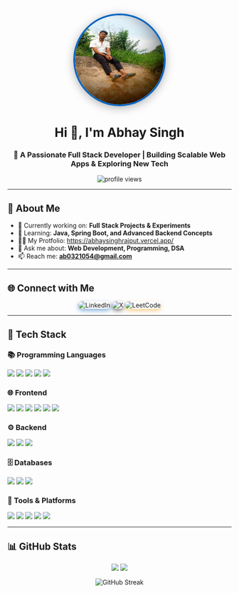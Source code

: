 <!-- Profile Header -->
<p align="center">
  <img src="https://github.com/Abhay-0103/Abhay-0103/blob/main/WhatsApp%20Image%202025-08-26%20at%208.18.13%20PM.jpeg" alt="Abhay Singh" 
       width="200" height="200" style="border-radius:50%; border: 4px solid #0a66c2; box-shadow: 0px 4px 20px rgba(0,0,0,0.3);" />
</p>

<h1 align="center">Hi 👋, I'm Abhay Singh</h1>
<h3 align="center">🚀 A Passionate Full Stack Developer | Building Scalable Web Apps & Exploring New Tech</h3>

<!-- Profile Views & Trophies -->
<p align="center">
  <img src="https://komarev.com/ghpvc/?username=Abhay-0103&label=Profile%20Views&color=0e75b6&style=flat" alt="profile views" />
</p>

---

## 🌟 About Me  

- 🔭 Currently working on: **Full Stack Projects & Experiments**  
- 🌱 Learning: **Java, Spring Boot, and Advanced Backend Concepts**  
- 👨‍💻 My Protfolio: https://abhaysinghrajput.vercel.app/  
- 💬 Ask me about: **Web Development, Programming, DSA**  
- 📫 Reach me: **ab0321054@gmail.com**  

---

## 🌐 Connect with Me  

<p align="center">
  <!-- LinkedIn -->
  <a href="https://linkedin.com/in/abhay-singh-16a492329" target="_blank" style="text-decoration:none;">
    <img src="https://img.shields.io/badge/LinkedIn-0A66C2?style=for-the-badge&logo=linkedin&logoColor=white&labelColor=0A66C2&color=0A66C2" 
         alt="LinkedIn" height="40" style="border-radius:12px; box-shadow:0px 4px 10px rgba(10,102,194,0.5);" />
  </a>
  
  <!-- X (Twitter / X) -->
  <a href="https://x.com/abhay_0103?t=ooXq2K4lV5BlIXEfS_dLfQ&s=09" target="_blank" style="text-decoration:none;">
    <img src="https://img.shields.io/badge/X-000000?style=for-the-badge&logo=x&logoColor=white&labelColor=000000&color=000000" 
         alt="X" height="40" style="border-radius:12px; box-shadow:0px 4px 10px rgba(0,0,0,0.5);" />
  </a>
  
  <!-- LeetCode -->
  <a href="https://leetcode.com/u/Abhay-0103" target="_blank" style="text-decoration:none;">
    <img src="https://img.shields.io/badge/LeetCode-F89F1B?style=for-the-badge&logo=leetcode&logoColor=white&labelColor=F89F1B&color=F89F1B" 
         alt="LeetCode" height="40" style="border-radius:12px; box-shadow:0px 4px 10px rgba(248,159,27,0.5);" />
  </a>
</p>



---

## 🚀 Tech Stack  

### 📚 Programming Languages  
<p>
  <img src="https://img.shields.io/badge/C-00599C?style=for-the-badge&logo=c&logoColor=white" />
  <img src="https://img.shields.io/badge/C++-00599C?style=for-the-badge&logo=cplusplus&logoColor=white" />
  <img src="https://img.shields.io/badge/Java-007396?style=for-the-badge&logo=java&logoColor=white" />
  <img src="https://img.shields.io/badge/JavaScript-F7DF1E?style=for-the-badge&logo=javascript&logoColor=black" /> 
  <img src="https://img.shields.io/badge/Python-3776AB?style=for-the-badge&logo=python&logoColor=white" />

</p>

### 🌐 Frontend  
<p>
  <img src="https://img.shields.io/badge/HTML5-E34F26?style=for-the-badge&logo=html5&logoColor=white" />
  <img src="https://img.shields.io/badge/CSS3-1572B6?style=for-the-badge&logo=css3&logoColor=white" />
  <img src="https://img.shields.io/badge/React-61DAFB?style=for-the-badge&logo=react&logoColor=black" />
  <img src="https://img.shields.io/badge/TypeScript-3178C6?style=for-the-badge&logo=typescript&logoColor=white" />
  <img src="https://img.shields.io/badge/TailwindCSS-38B2AC?style=for-the-badge&logo=tailwind-css&logoColor=white" />
  <img src="https://img.shields.io/badge/Bootstrap-7952B3?style=for-the-badge&logo=bootstrap&logoColor=white" />
</p>

### ⚙️ Backend  
<p>
  <img src="https://img.shields.io/badge/Node.js-339933?style=for-the-badge&logo=node.js&logoColor=white" />
  <img src="https://img.shields.io/badge/Express-000000?style=for-the-badge&logo=express&logoColor=white" />
  <img src="https://img.shields.io/badge/SpringBoot-6DB33F?style=for-the-badge&logo=springboot&logoColor=white" />
</p>

### 🗄️ Databases  
<p>
  <img src="https://img.shields.io/badge/MySQL-005C84?style=for-the-badge&logo=mysql&logoColor=white" />
  <img src="https://img.shields.io/badge/PostgreSQL-316192?style=for-the-badge&logo=postgresql&logoColor=white" />
  <img src="https://img.shields.io/badge/MongoDB-4EA94B?style=for-the-badge&logo=mongodb&logoColor=white" />
</p>

### 🔧 Tools & Platforms  
<p>
  <img src="https://img.shields.io/badge/Git-F05032?style=for-the-badge&logo=git&logoColor=white" />
  <img src="https://img.shields.io/badge/GitHub-181717?style=for-the-badge&logo=github&logoColor=white" />
  <img src="https://img.shields.io/badge/Postman-FF6C37?style=for-the-badge&logo=postman&logoColor=white" />
  <img src="https://img.shields.io/badge/Docker-2496ED?style=for-the-badge&logo=docker&logoColor=white" />
  <img src="https://img.shields.io/badge/Linux-FCC624?style=for-the-badge&logo=linux&logoColor=black" />
</p>

---

## 📊 GitHub Stats  

<p align="center">
  <img src="https://github-readme-stats.vercel.app/api?username=Abhay-0103&show_icons=true&theme=tokyonight&hide_border=true" height="165" />
  <img src="https://github-readme-stats.vercel.app/api/top-langs/?username=Abhay-0103&layout=compact&theme=tokyonight&hide_border=true" height="165" />
</p>

<p align="center">
  <img 
    src="https://streak-stats.demolab.com?user=Abhay-0103&theme=tokyonight&hide_border=true" 
    alt="GitHub Streak" 
  />
</p>


